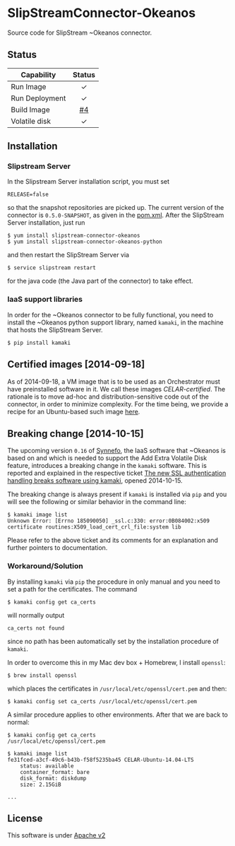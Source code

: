# SlipStreamConnector-Okeanos

Source code for SlipStream ~Okeanos connector.

## Status

| Capability            | Status |
|-----------------------| :----: |
| Run Image             |   ✓   |
| Run Deployment        |   ✓   |   
| Build Image           |   [#4](https://github.com/CELAR/SlipStreamConnector-Okeanos/issues/4)   |
| Volatile disk         |   ✓   |


## Installation

### Slipstream Server
In the Slipstream Server installation script, you must set

```
RELEASE=false
```

so that the snapshot repositories are picked up. The current version of the connector is `0.5.0-SNAPSHOT`, as given in
the [pom.xml](pom.xml). After the SlipStream Server installation, just run

```
$ yum install slipstream-connector-okeanos
$ yum install slipstream-connector-okeanos-python
```

and then restart the SlipStream Server via

```
$ service slipstream restart
```

for the java code (the Java part of the connector) to take effect.

### IaaS support libraries
In order for the ~Okeanos connector to be fully functional, you need to install the ~Okeanos python support library, named `kamaki`, in the machine that hosts the SlipStream Server.

	$ pip install kamaki


## Certified images [2014-09-18]
As of 2014-09-18, a VM image that is to be used as an Orchestrator must have preinstalled software in it. We call these images *CELAR-certified*. The rationale is to move ad-hoc and distribution-sensitive code out of the connector, in order to minimize complexity. For the time being, we provide a recipe for an Ubuntu-based such image [here](vmrecipes/celar-ubuntu-14.04-LTS.md).


## Breaking change [2014-10-15]
The upcoming version `0.16` of [Synnefo](https://www.synnefo.org), the IaaS software that ~Okeanos is based on and which is needed to support the Add Extra Volatile Disk feature, introduces a breaking change in the `kamaki` software. This is reported and explained in the respective ticket [The new SSL authentication handling breaks software using kamaki](https://github.com/grnet/kamaki/issues/72), opened 2014-10-15. 

The breaking change is always present if `kamaki` is installed via `pip` and you will see the following or similar behavior in the command line:

```
$ kamaki image list
Unknown Error: [Errno 185090050] _ssl.c:330: error:0B084002:x509 certificate routines:X509_load_cert_crl_file:system lib
```

Please refer to the above ticket and its comments for an explanation and further pointers to documentation.

### Workaround/Solution
By installing `kamaki` via `pip` the procedure in only manual and you need to set a path for the certificates. The command

```
$ kamaki config get ca_certs
```

will normally output

```
ca_certs not found
```

since no path has been automatically set by the installation procedure of `kamaki`.

In order to overcome this in my Mac dev box + Homebrew, I install `openssl`:

```
$ brew install openssl
```

which places the certificates in `/usr/local/etc/openssl/cert.pem` and then:

```
$ kamaki config set ca_certs /usr/local/etc/openssl/cert.pem
```


A similar procedure applies to other environments. After that we are back to normal:

```
$ kamaki config get ca_certs
/usr/local/etc/openssl/cert.pem

$ kamaki image list
fe31fced-a3cf-49c6-b43b-f58f5235ba45 CELAR-Ubuntu-14.04-LTS
    status: available
    container_format: bare
    disk_format: diskdump
    size: 2.15GiB
    
...
```


## License
This software is under [Apache v2](LICENSE.txt)

